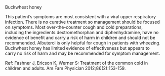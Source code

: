 Buckwheat honey

This patient’s symptoms are most consistent with a viral upper respiratory infection. There is no curative treatment so management should be focused on symptoms. Most over-the-counter cough and cold preparations, including the ingredients dextromethorphan and diphenhydramine, have no evidence of benefit and carry a risk of harm in children and should not be recommended. Albuterol is only helpful for cough in patients with wheezing. Buckwheat honey has limited evidence of effectiveness but appears to carry no risk of harm and may be recommended for symptom management.

Ref: Fashner J, Ericson K, Werner S: Treatment of the common cold in children and adults. Am Fam Physician 2012;86(2):153-159.